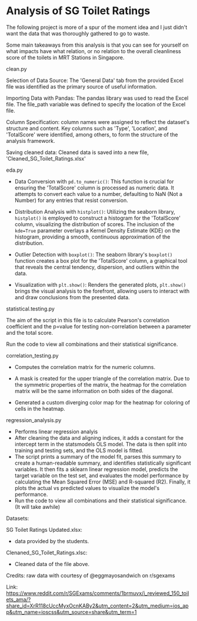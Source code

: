 # Analysis of SG Toilet Ratings

The following project is more of a spur of the moment idea and I just didn't want the data that was thoroughly gathered to go to waste.

Some main takeaways from this analysis is that you can see for yourself on what impacts have what relation, or no relation to the overall cleanliness score of the toilets in MRT Stations in Singapore. 


clean.py



Selection of Data Source: The 'General Data' tab from the provided Excel file was identified as the primary source of useful information. 

Importing Data with Pandas: The pandas library was used to read the Excel file. The file_path variable was defined to specify the location of the Excel file.

Column Specification: column names were assigned to reflect the dataset's structure and content. Key columns such as 'Type', 'Location', and 'TotalScore' were identified, among others, to form the structure of the analysis framework.

Saving cleaned data: Cleaned data is saved into a new file, 'Cleaned_SG_Toilet_Ratings.xlsx'


eda.py


- Data Conversion with `pd.to_numeric()`: This function is crucial for ensuring the 'TotalScore' column is processed as numeric data. It attempts to convert each value to a number, defaulting to NaN (Not a Number) for any entries that resist conversion.

- Distribution Analysis with `histplot()`: Utilizing the seaborn library, `histplot()` is employed to construct a histogram for the 'TotalScore' column, visualizing the distribution of scores. The inclusion of the `kde=True` parameter overlays a Kernel Density Estimate (KDE) on the histogram, providing a smooth, continuous approximation of the distribution.

- Outlier Detection with `boxplot()`: The seaborn library's `boxplot()` function creates a box plot for the 'TotalScore' column, a graphical tool that reveals the central tendency, dispersion, and outliers within the data.

- Visualization with `plt.show()`: Renders the generated plots, `plt.show()` brings the visual analysis to the forefront, allowing users to interact with and draw conclusions from the presented data.



statistical.testing.py


The aim of the script in this file is to calculate Pearson's correlation coefficient and the p=value for testing non-correlation between a parameter and the total score.

Run the code to view all combinations and their statistical significance.


correlation_testing.py


- Computes the correlation matrix for the numeric columns.

- A mask is created for the upper triangle of the correlation matrix. Due to the symmetric properties of the matrix, the heatmap for the correlation matrix will be the same information on both sides of the diagonal.

- Generated a custom diverging color map for the heatmap for coloring of cells in the heatmap.


regression_analysis.py

- Performs linear regression analyis
- After cleaning the data and aligning indices, it adds a constant for the intercept term in the statsmodels OLS model. The data is then split into training and testing sets, and the OLS model is fitted.
- The script prints a summary of the model fit, parses this summary to create a human-readable summary, and identifies statistically significant variables. It then fits a sklearn linear regression model, predicts the target variable on the test set, and evaluates the model performance by calculating the Mean Squared Error (MSE) and R-squared (R2). Finally, it plots the actual vs predicted values to visualize the model's performance.
- Run the code to view all combinations and their statistical significance. (It will take awhile)


Datasets:

SG Toilet Ratings Updated.xlsx:

- data provided by the students.

Clenaned_SG_Toilet_Ratings.xlsc:

- Cleaned data of the file above.


Credits:
raw data with courtesy of @eggmayosandwich on r/sgexams

Link: https://www.reddit.com/r/SGExams/comments/1brmuvx/i_reviewed_150_toilets_ama/?share_id=XrR118cUccMyxOcnKABy2&utm_content=2&utm_medium=ios_app&utm_name=ioscss&utm_source=share&utm_term=1





